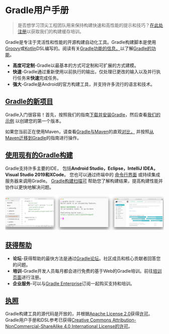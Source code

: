 # Gradle用户手册

> 是否想学习顶尖工程团队用来保持构建快速和高性能的提示和技巧？[在此处注册](https://gradle.com/training/build-cache-deep-dive/?bid=docs-userguide)以获取我们的构建缓存培训。


Gradle是专注于灵活性和性能的开源构建自动化工具。Gradle构建脚本是使用[Groovy](https://groovy-lang.org/)或[Kotlin](https://kotlinlang.org/)DSL编写的。阅读有关[Gradle功能的信息，](https://gradle.org/features/)以了解[Gradle的功能](https://gradle.org/features/)。

* **高度可定制**\-Gradle以最基本的方式可定制和可扩展的方式建模。
* **快速**\-Gradle通过重新使用以前执行的输出，仅处理已更改的输入以及并行执行任务来**快速**完成任务。
* **强大**\-Gradle是Android的官方构建工具，并支持许多流行的语言和技术。

## [Gradle的新项目](#Gradle%E7%9A%84%E6%96%B0%E9%A1%B9%E7%9B%AE)

Gradle入门很容易！首先，按照我们的指南[下载并安装Gradle](/md/安装Gradle.md)，然后查看[我们的示例](https://docs.gradle.org/current/samples/index.html) 以创建您的第一个版本。

如果您当前正在使用Maven，请查看[Gradle与Maven](https://gradle.org/maven-vs-gradle/)的直观[对比，](https://gradle.org/maven-vs-gradle/)
并按照[从Maven迁移到Gradle](/md/从Apache%20Maven迁移.md)的指南进行操作。

## [使用现有的Gradle构建](#%E4%BD%BF%E7%94%A8%E7%8E%B0%E6%9C%89%E7%9A%84Gradle%E6%9E%84%E5%BB%BA)

Gradle支持许多主要的IDE，
包括**Android Studio，Eclipse，IntelliJ IDEA，Visual Studio 2019和XCode**。
您也可以通过终端中的
[命令行界面](/md/命令行界面.md#command_line_interface) 或持续集成服务器来调用Gradle。
[Gradle构建扫描可](https://scans.gradle.com/) 帮助您了解构建结果，提高构建性能并协作以更快地解决问题。

![IDE中的gradle项目](user_img/userguide_img.png)

## [获得帮助](#%E8%8E%B7%E5%BE%97%E5%B8%AE%E5%8A%A9)

* **论坛**\-获得帮助的最快方法是通过[Gradle论坛](https://discuss.gradle.org "Gradle帮助和讨论论坛")。社区成员和核心贡献者回答您的问题。
* **培训**\-Gradle开发人员每月都会进行免费的基于Web的Gradle培训。前往[培训页面](https://gradle.com/training/ "Gradle训练时间表")进行注册。
* **企业服务**\-可以与[Gradle Enterprise](https://gradle.com)订阅一起购买支持和培训。

## [执照](#%E6%89%A7%E7%85%A7)

Gradle构建工具的源代码是开放的，并根据[Apache License 2.0](https://github.com/gradle/gradle/blob/master/LICENSE)获得[许可](https://github.com/gradle/gradle/blob/master/LICENSE)。Gradle用户手册和DSL参考已获得[Creative Commons Attribution-NonCommercial-ShareAlike 4.0 International License的许可](https://creativecommons.org/licenses/by-nc-sa/4.0/)。
